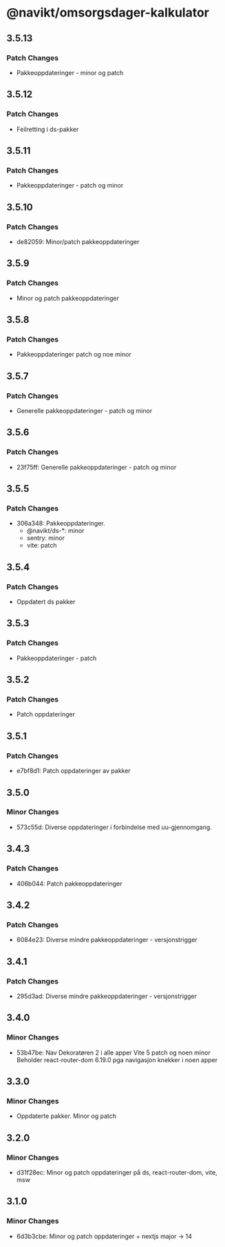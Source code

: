 # @navikt/omsorgsdager-kalkulator

## 3.5.13

### Patch Changes

- Pakkeoppdateringer - minor og patch

## 3.5.12

### Patch Changes

- Feilretting i ds-pakker

## 3.5.11

### Patch Changes

- Pakkeoppdateringer - patch og minor

## 3.5.10

### Patch Changes

- de82059: Minor/patch pakkeoppdateringer

## 3.5.9

### Patch Changes

- Minor og patch pakkeoppdateringer

## 3.5.8

### Patch Changes

- Pakkeoppdateringer patch og noe minor

## 3.5.7

### Patch Changes

- Generelle pakkeoppdateringer - patch og minor

## 3.5.6

### Patch Changes

- 23f75ff: Generelle pakkeoppdateringer - patch og minor

## 3.5.5

### Patch Changes

- 306a348: Pakkeoppdateringer.
  - @navikt/ds-\*: minor
  - sentry: minor
  - vite: patch

## 3.5.4

### Patch Changes

- Oppdatert ds pakker

## 3.5.3

### Patch Changes

- Pakkeoppdateringer - patch

## 3.5.2

### Patch Changes

- Patch oppdateringer

## 3.5.1

### Patch Changes

- e7bf8d1: Patch oppdateringer av pakker

## 3.5.0

### Minor Changes

- 573c55d: Diverse oppdateringer i forbindelse med uu-gjennomgang.

## 3.4.3

### Patch Changes

- 406b044: Patch pakkeoppdateringer

## 3.4.2

### Patch Changes

- 6084e23: Diverse mindre pakkeoppdateringer - versjonstrigger

## 3.4.1

### Patch Changes

- 295d3ad: Diverse mindre pakkeoppdateringer - versjonstrigger

## 3.4.0

### Minor Changes

- 53b47be: Nav Dekoratøren 2 i alle apper
  Vite 5
  patch og noen minor
  Beholder react-router-dom 6.19.0 pga navigasjon knekker i noen apper

## 3.3.0

### Minor Changes

- Oppdaterte pakker. Minor og patch

## 3.2.0

### Minor Changes

- d31f28ec: Minor og patch oppdateringer på ds, react-router-dom, vite, msw

## 3.1.0

### Minor Changes

- 6d3b3cbe: Minor og patch oppdateringer + nextjs major -> 14
